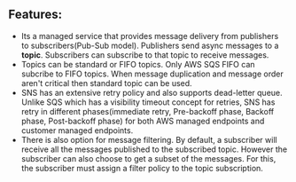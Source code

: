 ## Features:
- Its a managed service that provides message delivery from publishers to subscribers(Pub-Sub model). Publishers send async messages to a **topic**. Subscribers can
    subscribe to that topic to receive messages.
- Topics can be standard or FIFO topics. Only AWS SQS FIFO can subcribe to FIFO topics. When message duplication and message order aren't critical then standard topic
    can be used.
- SNS has an extensive retry policy and also supports dead-letter queue. Unlike SQS which has a visibility timeout concept for retries,
    SNS has retry in different phases(immediate retry, Pre-backoff phase, Backoff phase, Post-backoff phase) for both AWS managed endpoints and
    customer managed endpoints.
- There is also option for message filtering. By default, a subscriber will receive all the messages published to the subscribed topic.
    However the subscriber can also choose to get a subset of the messages. For this, the subscriber must assign a filter policy to the topic subscription.